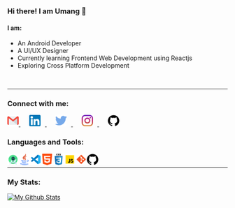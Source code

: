 ### Hi there! I am Umang :wave:

#### I am:

* An Android Developer
* A UI/UX Designer
* Currently learning Frontend Web Development using Reactjs 
* Exploring Cross Platform Development

<br/>

***

### Connect with me:

<a href="mailto:umangsinha12@gmail.com" style="margin-right:20px">
         <img alt="Gmail" src="res/gmail.png"
         width=26px">
</a>

<a href="https://www.linkedin.com/in/umang-sinha/" style="margin-right:20px">
         <img style="margin-right:10px" alt="LinkedIn" src="res/linkedin.png"
         width=26px">
</a>

<a href="https://twitter.com/umangsinha_" style="margin-right:20px">
         <img style="margin-right:10px" alt="LinkedIn" src="res/twitter.png"
         width=26px">
</a>

<a href="https://www.instagram.com/umang__._/" style="margin-right:20px">
         <img style="margin-right:10px" alt="Instagram" src="res/instagram.png"
         width=26px">
</a>

<a href="https://www.github.com/umang-sinha/">
         <img alt="Instagram" src="res/github.png"
         width=26px">
</a>




### Languages and Tools:

<img align="left" alt="Android Studio" width="26px" src="res/android_studio.png" />
<img align="left" alt="Java" width="26px" src="res/java.png" />
<img align="left" alt="Visual Studio Code" width="26px" src="res/visual-studio-code.png" />
<img align="left" alt="HTML5" width="26px" src="res/html-5.png" />
<img align="left" alt="CSS3" width="26px" src="res/css3.png" />
<img align="left" alt="JavaScript" width="26px" src="res/javascript.png" />
<img align="left" alt="Git" width="26px" src="res/git.png" />
<img align="left" alt="GitHub" width="26px" src="res/github.png" />

<img />

***

### My Stats:

[![My Github Stats](https://github-readme-stats.vercel.app/api?username=umang-sinha&show_icons=true&hide_border=tru&&theme=dark&hide=stars&count_private=true)](https://github.com/umang-sinha?tab=follow)


<!-- [![Top Langs](https://github-readme-stats.vercel.app/api/top-langs/?username=umang-sinha&theme=dark)](https://github.com/umang-sinha/github-readme-stats) -->